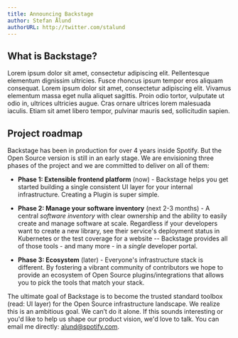 ```yaml
---
title: Announcing Backstage
author: Stefan Ålund
authorURL: http://twitter.com/stalund
---
```


## What is Backstage?

Lorem ipsum dolor sit amet, consectetur adipiscing elit. Pellentesque elementum dignissim ultricies. Fusce rhoncus ipsum tempor eros aliquam consequat. Lorem ipsum dolor sit amet, consectetur adipiscing elit. Vivamus elementum massa eget nulla aliquet sagittis. Proin odio tortor, vulputate ut odio in, ultrices ultricies augue. Cras ornare ultrices lorem malesuada iaculis. Etiam sit amet libero tempor, pulvinar mauris sed, sollicitudin sapien.

<!--truncate-->

## Project roadmap

Backstage has been in production for over 4 years inside Spotify. But the Open Source version is still in an early stage. We are envisioning three phases of the project and we are committed to deliver on all of them:

- **Phase 1: Extensible frontend platform** (now) - Backstage helps you get started building a single consistent UI layer for your internal infrastructure. Creating a Plugin is super simple.

- **Phase 2: Manage your software inventory** (next 2-3 months) - A central _software inventory_ with clear ownership and the ability to easily create and manage software at scale. Regardless if your developers want to create a new library, see their service's deployment status in Kubernetes or the test coverage for a website -- Backstage provides all of those tools - and many more - in a _single_ developer portal.

- **Phase 3: Ecosystem** (later) - Everyone's infrastructure stack is different. By fostering a vibrant community of contributors we hope to provide an ecosystem of Open Source plugins/integrations that allows you to pick the tools that match your stack.

The ultimate goal of Backstage is to become the trusted standard toolbox (read: UI layer) for the Open Source infrastructure landscape. We realize this is an ambitious goal. We can’t do it alone. If this sounds interesting or you'd like to help us shape our product vision, we'd love to talk. You can email me directly: [alund@spotify.com](mailto:alund@spotify.com).
